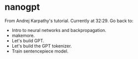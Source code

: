 # nanogpt

From Andrej Karpathy's tutorial.
Currently at 32:29.
Go back to:

- Intro to neural networks and backpropagation.
- makemore.
- Let's build GPT.
- Let's build the GPT tokenizer.
- Train sentencepiece model.
